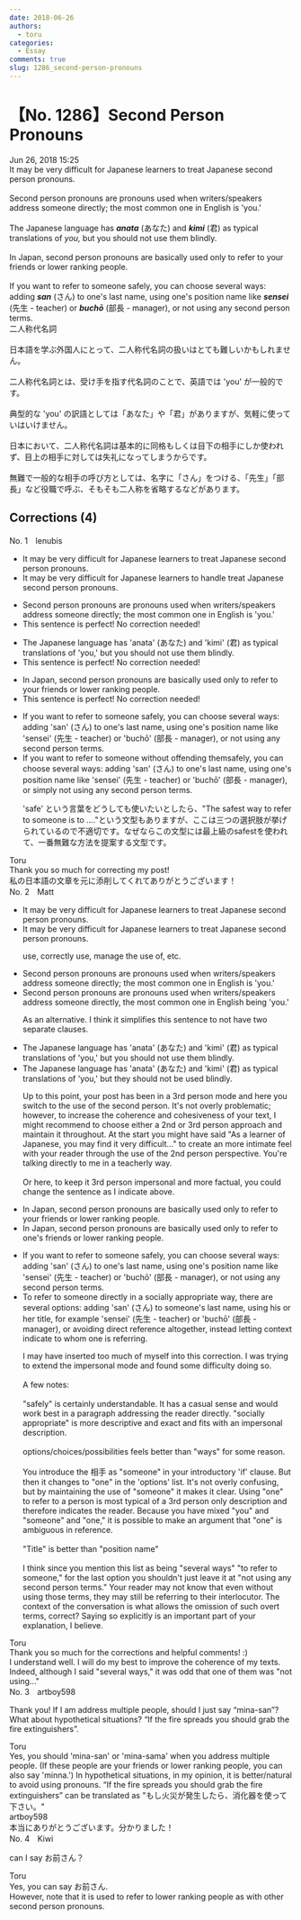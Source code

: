 ```yaml
---
date: 2018-06-26
authors:
  - toru
categories:
  - Essay
comments: true
slug: 1286_second-person-pronouns
---
```


# 【No. 1286】Second Person Pronouns
<div class="date">Jun 26, 2018 15:25</div>
<div id="post"><div id="body_show_ori">
It may be very difficult for Japanese learners to treat Japanese second person pronouns.<br/><br/>Second person pronouns are pronouns used when writers/speakers address someone directly; the most common one in English is 'you.'<br/><br/>The Japanese language has <strong><em>anata</em></strong> (あなた) and <strong><em>kimi</em></strong> (君) as typical translations of <em>you,</em> but you should not use them blindly.<br/><br/>In Japan, second person pronouns are basically used only to refer to your friends or lower ranking people.<br/><br/>If you want to refer to someone safely, you can choose several ways: adding <strong><em>san</em></strong> (さん) to one's last name, using one's position name like <strong><em>sensei</em></strong> (先生 - teacher) or <strong><em>buchō</em></strong> (部長 - manager), or not using any second person terms.
</div></div>

<!-- more -->

<div id="post_ja"><div id="body_show_mo">
二人称代名詞<br/><br/>日本語を学ぶ外国人にとって、二人称代名詞の扱いはとても難しいかもしれません。<br/><br/>二人称代名詞とは、受け手を指す代名詞のことで、英語では 'you' が一般的です。<br/><br/>典型的な 'you' の訳語としては「あなた」や「君」がありますが、気軽に使っていはいけません。<br/><br/>日本において、二人称代名詞は基本的に同格もしくは目下の相手にしか使われず、目上の相手に対しては失礼になってしまうからです。<br/><br/>無難で一般的な相手の呼び方としては、名字に「さん」をつける、「先生」「部長」など役職で呼ぶ、そもそも二人称を省略するなどがあります。
</div></div>

## Corrections (4)
<div id="block"><div class="first_name"> No. 1　<span class="just_name">lenubis</span></div><div id="block2">
<ul class="correction_field">
<li class="incorrect">It may be very difficult for Japanese learners to treat Japanese second person pronouns.</li>
<li class="corrected correct">
It may be very difficult for Japanese learners to <span class="f_red">handle</span> <span class="sline">treat </span>Japanese second person pronouns.
</li>
</ul>
<ul class="correction_field">
<li class="incorrect">Second person pronouns are pronouns used when writers/speakers address someone directly; the most common one in English is 'you.'</li>
<li class="corrected perfect">This sentence is perfect! No correction needed!</li>
</ul>
<ul class="correction_field">
<li class="incorrect">The Japanese language has 'anata' (あなた) and 'kimi' (君) as typical translations of 'you,' but you should not use them blindly.</li>
<li class="corrected perfect">This sentence is perfect! No correction needed!</li>
</ul>
<ul class="correction_field">
<li class="incorrect">In Japan, second person pronouns are basically used only to refer to your friends or lower ranking people.</li>
<li class="corrected perfect">This sentence is perfect! No correction needed!</li>
</ul>
<ul class="correction_field">
<li class="incorrect">If you want to refer to someone safely, you can choose several ways: adding 'san' (さん) to one's last name, using one's position name like 'sensei' (先生 - teacher) or 'buchō' (部長 - manager), or not using any second person terms.</li>
<li class="corrected correct">
If you want to refer to someone <span class="f_red">without offending them</span><span class="sline">safely</span>, you can choose several ways: adding 'san' (さん) to one's last name, using one's position name like 'sensei' (先生 - teacher) or 'buchō' (部長 - manager), or <span class="f_red">simply</span> not using any second person terms.
<p class="correction_comment">'safe' という言葉をどうしても使いたいとしたら、"The safest way to refer to someone is to ...."という文型もありますが、ここは三つの選択肢が挙げられているので不適切です。なぜならこの文型には最上級のsafestを使われて、一番無難な方法を提案する文型です。</p>
</li>
</ul>
</div><div class="name"><span class="just_name">Toru</span><br>
Thank you so much for correcting my post!<br/>私の日本語の文章を元に添削してくれてありがとうございます！
</div>
</div>
<div id="block"><div class="first_name"> No. 2　<span class="just_name">Matt</span></div><div id="block2">
<ul class="correction_field">
<li class="incorrect">It may be very difficult for Japanese learners to treat Japanese second person pronouns.</li>
<li class="corrected correct">
It may be very difficult for Japanese learners to treat Japanese second person pronouns.
<p class="correction_comment">use, correctly use, manage the use of, etc.</p>
</li>
</ul>
<ul class="correction_field">
<li class="incorrect">Second person pronouns are pronouns used when writers/speakers address someone directly; the most common one in English is 'you.'</li>
<li class="corrected correct">
Second person pronouns are pronouns used when writers/speakers address someone directly, the most common one in English being 'you.'
<p class="correction_comment">As an alternative. I think it simplifies this sentence to not have two separate clauses.</p>
</li>
</ul>
<ul class="correction_field">
<li class="incorrect">The Japanese language has 'anata' (あなた) and 'kimi' (君) as typical translations of 'you,' but you should not use them blindly.</li>
<li class="corrected correct">
The Japanese language has 'anata' (あなた) and 'kimi' (君) as typical translations of 'you,' but<span class="f_blue"> they should not be used</span> blindly.
<p class="correction_comment">Up to this point, your post has been in a 3rd person mode and here you switch to the use of the second person. It's not overly problematic; however, to increase the coherence and cohesiveness of your text, I might recommend to choose either a 2nd or 3rd person approach and maintain it throughout. At the start you might have said "As a learner of Japanese, you may find it very difficult..." to create an more intimate feel with your reader through the use of the 2nd person perspective. You're talking directly to me in a teacherly way. <br/><br/>Or here, to keep it 3rd person impersonal and more factual, you could change the sentence as I indicate above.</p>
</li>
</ul>
<ul class="correction_field">
<li class="incorrect">In Japan, second person pronouns are basically used only to refer to your friends or lower ranking people.</li>
<li class="corrected correct">
In Japan, second person pronouns are basically used only to refer to <span class="f_blue">one's</span> friends or lower ranking people.
</li>
</ul>
<ul class="correction_field">
<li class="incorrect">If you want to refer to someone safely, you can choose several ways: adding 'san' (さん) to one's last name, using one's position name like 'sensei' (先生 - teacher) or 'buchō' (部長 - manager), or not using any second person terms.</li>
<li class="corrected correct">
<span class="f_blue">To refer to someone directly in a socially appropriate way</span>, <span class="f_blue">there are</span> several <span class="f_blue">options</span>: adding 'san' (さん) to <span class="f_blue">someone's</span> last name, using <span class="f_blue">his or her title</span>, <span class="f_blue">for example</span> 'sensei' (先生 - teacher) or 'buchō' (部長 - manager), or <span class="f_blue">avoiding direct reference altogether</span>, <span class="f_blue">instead letting context indicate to whom one is referring.</span>
<p class="correction_comment">I may have inserted too much of myself into this correction. I was trying to extend the impersonal mode and found some difficulty doing so.<br/><br/>A few notes:<br/><br/>"safely" is certainly understandable. It has a casual sense and would work best in a paragraph addressing the reader directly. "socially appropriate" is more descriptive and exact and fits with an impersonal description.<br/><br/>options/choices/possibilities feels better than "ways" for some reason.<br/><br/>You introduce the 相手 as "someone" in your introductory 'if' clause. But then it changes to "one" in the 'options' list. It's not overly confusing, but by maintaining the use of "someone" it makes it clear. Using "one" to refer to a person is most typical of a 3rd person only description and therefore indicates the reader. Because you have mixed "you" and "someone" and "one," it is possible to make an argument that "one" is ambiguous in reference.<br/><br/>"Title" is better than "position name" <br/><br/>I think since you mention this list as being "several ways" "to refer to someone," for the last option you shouldn't just leave it at "not using any second person terms." Your reader may not know that even without using those terms, they may still be referring to their interlocutor. The context of the conversation is what allows the omission of such overt terms, correct? Saying so explicitly is an important part of your explanation, I believe.</p>
</li>
</ul>
</div><div class="name"><span class="just_name">Toru</span><br>
Thank you so much for the corrections and helpful comments! :)<br/>I understand well. I will do my best to improve the coherence of my texts.<br/>Indeed, although I said "several ways," it was odd that one of them was "not using..."
</div>
</div>
<div id="block"><div class="first_name"> No. 3　<span class="just_name">artboy598</span></div><div id="block2">
<p class="comment_small">
 Thank you!  If I am address multiple people, should I just say “mina-san”?  What about hypothetical situations?  “If the fire spreads you should grab the fire extinguishers”.
</p>

</div><div class="name"><span class="just_name">Toru</span><br>
Yes, you should 'mina-san' or 'mina-sama' when you address multiple people. (If these people are your friends or lower ranking people, you can also say 'minna.') In hypothetical situations, in my opinion, it is better/natural to avoid using pronouns. “If the fire spreads you should grab the fire extinguishers” can be translated as "もし火災が発生したら、消化器を使って下さい。"
</div>
<div class="name"><span class="just_name">artboy598</span><br>
本当にありがとうございます。分かりました！
</div>
</div>
<div id="block"><div class="first_name"> No. 4　<span class="just_name">Kiwi</span></div><div id="block2">
<p class="comment_small">
 can I say お前さん？
</p>

</div><div class="name"><span class="just_name">Toru</span><br>
Yes, you can say お前さん.<br/>However, note that it is used to refer to lower ranking people as with other second person pronouns.
</div>
</div>
